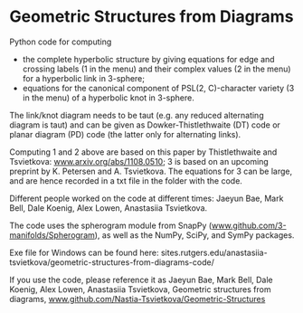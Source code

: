 # Geometric Structures from Diagrams
Python code for computing 
- the complete hyperbolic structure by giving equations for edge and crossing labels (1 in the menu) and their complex values (2 in the menu) for a hyperbolic link in 3-sphere;
- equations for the canonical component of PSL(2, C)-character variety (3 in the menu)
of a hyperbolic knot in 3-sphere.

The link/knot diagram needs to be taut (e.g. any reduced alternating diagram is taut) and can be given as Dowker-Thistlethwaite (DT) code or planar diagram (PD) code (the latter only for alternating links).

Computing  1 and 2 above are based on this paper by Thistlethwaite and Tsvietkova: www.arxiv.org/abs/1108.0510; 3 is based on an upcoming preprint by K. Petersen and A. Tsvietkova. The equations for 3 can be large, and are hence recorded in a txt file in the folder with the code.

Different people worked on the code at different times: Jaeyun Bae, Mark Bell, Dale Koenig, Alex Lowen, Anastasiia Tsvietkova.

The code uses the spherogram module from SnapPy (www.github.com/3-manifolds/Spherogram), as well as the NumPy, SciPy, and SymPy packages.

Exe file for Windows can be found here: sites.rutgers.edu/anastasiia-tsvietkova/geometric-structures-from-diagrams-code/

If you use the code, please reference it as
Jaeyun Bae, Mark Bell, Dale Koenig, Alex Lowen, Anastasiia Tsvietkova, Geometric structures from diagrams,  www.github.com/Nastia-Tsvietkova/Geometric-Structures
